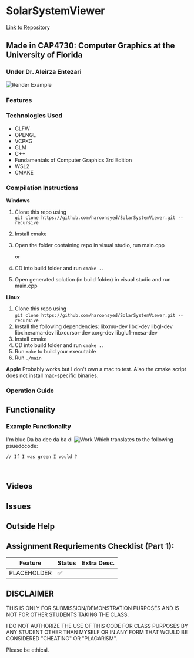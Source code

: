 # SolarSystemViewer
[Link to Repository](https://github.com/haroonsyed/SolarSystemViewer)

## Made in CAP4730: Computer Graphics at the University of Florida
### Under Dr. Aleirza Entezari

![Render Example](./docs/)

### Features



### Technologies Used
- GLFW
- OPENGL
- VCPKG
- GLM
- C++
- Fundamentals of Computer Graphics 3rd Edition
- WSL2
- CMAKE

### Compilation Instructions
**Windows**
1. Clone this repo using <br>
`git clone https://github.com/haroonsyed/SolarSystemViewer.git --recursive`
2. Install cmake
3. Open the folder containing repo in visual studio, run main.cpp

    or

3. CD into build folder and run `cmake ..`
4. Open generated solution (in build folder) in visual studio and run main.cpp

**Linux**
1. Clone this repo using <br>
`git clone https://github.com/haroonsyed/SolarSystemViewer.git --recursive`
2. Install the following dependencies: 
libxmu-dev libxi-dev libgl-dev libxinerama-dev libxcursor-dev xorg-dev libglu1-mesa-dev
3. Install cmake
4. CD into build folder and run `cmake ..`
5. Run `make` to build your executable
6. Run `./main` 

**Apple**
Probably works but I don't own a mac to test. Also the cmake script does not install mac-specific binaries.

### Operation Guide


## Functionality

### Example Functionality
I'm blue Da ba dee da ba di
![Work](./docs/img)
Which translates to the following psuedocode:
```
// If I was green I would ?
```


<br>

## Videos


## Issues



## Outside Help


## Assignment Requriements Checklist (Part 1):
| Feature | Status | Extra Desc. |
| ---------------------------------- | --------- | ------------------ |
| PLACEHOLDER | :white_check_mark: | |


## DISCLAIMER
THIS IS ONLY FOR SUBMISSION/DEMONSTRATION PURPOSES AND IS NOT FOR OTHER STUDENTS TAKING THE CLASS. 

I DO NOT AUTHORIZE THE USE OF THIS CODE FOR CLASS PURPOSES BY ANY STUDENT OTHER THAN MYSELF OR IN ANY FORM THAT WOULD BE CONSIDERED "CHEATING" OR "PLAGARISM". 

Please be ethical.